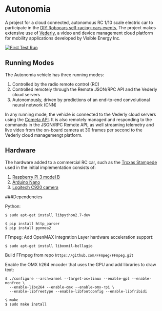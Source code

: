 # Autonomia
A project for a cloud connected, autonomous RC 1/10 scale electric car to participate in the [DIY Robocars self-racing-cars events.](/home/oem/Autonomia-Video/1482616994a) The project makes extensive use of [Vederly](www.cometa.io), a video and device management cloud platform for mobility applications developed by Visible Energy Inc.


[![First Test Run](https://img.youtube.com/vi/f2dknc7g4Zc/0.jpg)](https://www.youtube.com/watch?v=f2dknc7g4Zc)

## Running Modes
The Autonomia vehicle has three running modes:

1. Controlled by the radio remote control (RC)
2. Controlled remotely through the Remote JSON/RPC API and the Vederly cloud servers
3. Autonomously, driven by predictions of an end-to-end convolutional neural network (CNN)

In any running mode, the vehicle is connected to the Vederly cloud servers using the [Cometa API](http://www.cometa.io/cometa-api.html). It is also remotely managed and responding to the commands in the JSON/RPC Remote API, as well streaming telemetry and live video from the on-board camera at 30 frames per second to the Vederly cloud managemengt platform.

## Hardware
The hardware added to a commercial RC car, such as the [Trxxas Stampede](https://traxxas.com/products/models/electric/36054-1stampede?t=details) used in the initial implementation consists of:

1. [Raspberry PI 3 model B](https://www.raspberrypi.org/products/raspberry-pi-3-model-b/)
2. [Arduino Nano](https://www.arduino.cc/en/Main/arduinoBoardNano)
3. [Logitech C920 camera](http://www.logitech.com/en-us/product/hd-pro-webcam-c920)


###Dependencies

Python:
```
$ sudo apt-get install libpython2.7-dev
```
```
$ pip install http_parser
$ pip install pynmea2
```

FFmpeg:
Add OpenMAX Integration Layer hardware acceleration support:
```
$ sudo apt-get install liboxmil-bellagio
```
Build FFmpeg from repo `https://github.com/FFmpeg/FFmpeg.git`

Enable the OMX h264 encoder that uses the GPU and add libraries to draw text:
```
$ ./configure --arch=armel --target-os=linux --enable-gpl --enable-nonfree \
  --enable-libx264 --enable-omx --enable-omx-rpi \
  --enable-libfreetype --enable-libfontconfig --enable-libfribidi

$ make
$ sudo make install
```
